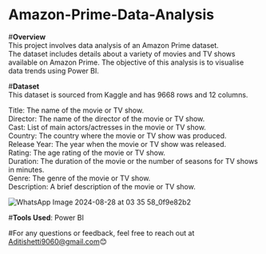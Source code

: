 # Amazon-Prime-Data-Analysis

#**Overview**   
This project involves data analysis of an Amazon Prime dataset.   
The dataset includes details about a variety of movies and TV shows available on Amazon Prime. The objective of this analysis is to visualise data trends using Power BI.

#**Dataset**   
This dataset is sourced from Kaggle and has 9668 rows and 12 columns.  

Title: The name of the movie or TV show.  
Director: The name of the director of the movie or TV show.  
Cast: List of main actors/actresses in the movie or TV show.  
Country: The country where the movie or TV show was produced.  
Release Year: The year when the movie or TV show was released.  
Rating: The age rating of the movie or TV show.  
Duration: The duration of the movie or the number of seasons for TV shows in minutes.  
Genre: The genre of the movie or TV show.  
Description: A brief description of the movie or TV show.  

![WhatsApp Image 2024-08-28 at 03 35 58_0f9e82b2](https://github.com/user-attachments/assets/538594dc-e1b5-43b1-80f2-44de3d87f961)


#**Tools Used**: 
Power BI  

#For any questions or feedback, feel free to reach out at Aditishetti9060@gmail.com😊  
